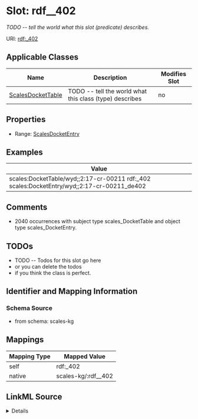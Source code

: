 

# Slot: rdf__402


_TODO -- tell the world what this slot (predicate) describes._





URI: [rdf:_402](http://www.w3.org/1999/02/22-rdf-syntax-ns#_402)



<!-- no inheritance hierarchy -->





## Applicable Classes

| Name | Description | Modifies Slot |
| --- | --- | --- |
| [ScalesDocketTable](../classes/ScalesDocketTable.md) | TODO -- tell the world what this class (type) describes |  no  |







## Properties

* Range: [ScalesDocketEntry](../classes/ScalesDocketEntry.md)






## Examples

| Value |
| --- |
| scales:DocketTable/wyd;;2:17-cr-00211 rdf:_402 scales:DocketEntry/wyd;;2:17-cr-00211_de402 |

## Comments

* 2040 occurrences with subject type scales_DocketTable and object type scales_DocketEntry.

## TODOs

* TODO -- Todos for this slot go here
* or you can delete the todos
* if you think the class is perfect.

## Identifier and Mapping Information







### Schema Source


* from schema: scales-kg




## Mappings

| Mapping Type | Mapped Value |
| ---  | ---  |
| self | rdf:_402 |
| native | scales-kg/:rdf__402 |




## LinkML Source

<details>
```yaml
name: rdf__402
description: TODO -- tell the world what this slot (predicate) describes.
todos:
- TODO -- Todos for this slot go here
- or you can delete the todos
- if you think the class is perfect.
comments:
- 2040 occurrences with subject type scales_DocketTable and object type scales_DocketEntry.
examples:
- value: scales:DocketTable/wyd;;2:17-cr-00211 rdf:_402 scales:DocketEntry/wyd;;2:17-cr-00211_de402
from_schema: scales-kg
rank: 1000
slot_uri: rdf:_402
alias: rdf__402
domain_of:
- scales_DocketTable
range: scales_DocketEntry

```
</details>
